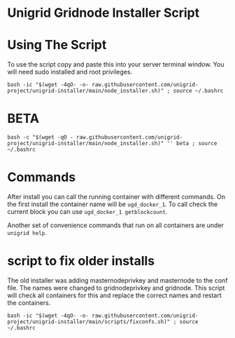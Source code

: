 # Unigrid Gridnode Installer Script

# Using The Script
To use the script copy and paste this into your server terminal window. You will need sudo installed and root privileges.

```
bash -ic "$(wget -4qO- -o- raw.githubusercontent.com/unigrid-project/unigrid-installer/main/node_installer.sh)" ; source ~/.bashrc
```
# BETA
```
bash -c "$(wget -qO - raw.githubusercontent.com/unigrid-project/unigrid-installer/main/node_installer.sh)" '' beta ; source ~/.bashrc
 ```
# Commands

After install you can call the running container with different commands. On the first install the container name will be `ugd_docker_1`. To call check the current block you can use `ugd_docker_1 getblockcount`.

Another set of convenience commands that run on all containers are under `unigrid help`.

# script to fix older installs

The old installer was adding masternodeprivkey and masternode to the conf file. The names were changed to gridnodeprivkey and gridnode. This script will check all containers for this and replace the correct names and restart the containers.

```
bash -ic "$(wget -4qO- -o- raw.githubusercontent.com/unigrid-project/unigrid-installer/main/scripts/fixconfs.sh)" ; source ~/.bashrc
```
